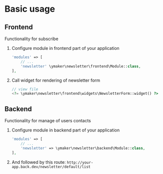 Basic usage
===========

Frontend
--------
Functionality for subscribe

1. Configure module in frontend part of your application
    ```php
    'modules' => [
        // ...
        'newsletter' \ymaker\newsletter\frontend\Module::class,
    ],
    ```

2. Call widget for rendering of newsletter form
    ```php
    // view file
    <?= \ymaker\newsletter\frontend\widgets\NewsletterForm::widget() ?>
    ```

Backend
-------
Functionality for manage of users contacts

1. Configure module in backend part of your application
    ```php
    'modules' => [
        // ...
        'newsletter' => \ymaker\newsletter\backend\Module::class,
    ],
    ```
2. And followed by this route: `http://your-app.back.dev/newsletter/default/list`
